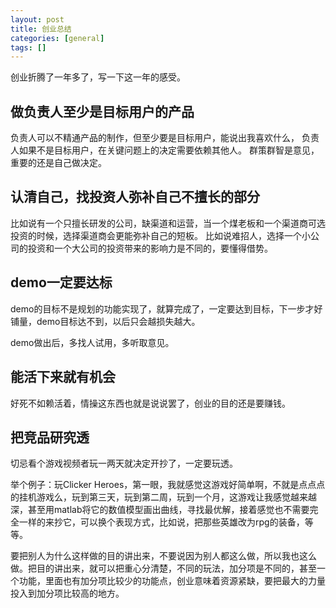 ```yaml
---
layout: post
title: 创业总结
categories: [general]
tags: []
---
```


创业折腾了一年多了，写一下这一年的感受。

## 做负责人至少是目标用户的产品 ##
负责人可以不精通产品的制作，但至少要是目标用户，能说出我喜欢什么，
负责人如果不是目标用户，在关键问题上的决定需要依赖其他人。
群策群智是意见，重要的还是自己做决定。

## 认清自己，找投资人弥补自己不擅长的部分 ##
比如说有一个只擅长研发的公司，缺渠道和运营，当一个煤老板和一个渠道商可选投资的时候，选择渠道商会更能弥补自己的短板。
比如说难招人，选择一个小公司的投资和一个大公司的投资带来的影响力是不同的，要懂得借势。

## demo一定要达标 ##
demo的目标不是规划的功能实现了，就算完成了，一定要达到目标，下一步才好铺量，demo目标达不到，以后只会越损失越大。

demo做出后，多找人试用，多听取意见。

## 能活下来就有机会 ##
好死不如赖活着，情操这东西也就是说说罢了，创业的目的还是要赚钱。

## 把竞品研究透 ##
切忌看个游戏视频者玩一两天就决定开抄了，一定要玩透。

举个例子：玩Clicker Heroes，第一眼，我就感觉这游戏好简单啊，不就是点点点的挂机游戏么，玩到第三天，玩到第二周，玩到一个月，这游戏让我感觉越来越深，甚至用matlab将它的数值模型画出曲线，寻找最优解，接着感觉也不需要完全一样的来抄它，可以换个表现方式，比如说，把那些英雄改为rpg的装备，等等。

要把别人为什么这样做的目的讲出来，不要说因为别人都这么做，所以我也这么做。把目的讲出来，就可以把重心分清楚，不同的玩法，加分项是不同的，甚至一个功能，里面也有加分项比较少的功能点，创业意味着资源紧缺，要把最大的力量投入到加分项比较高的地方。


